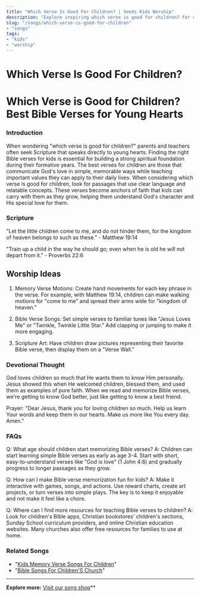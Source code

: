 ```yaml
---
title: "Which Verse Is Good For Children? | Seeds Kids Worship"
description: "Explore inspiring which verse is good for children? for children's worship and faith development. Biblical music resources for families and ministry."
slug: "/songs/which-verse-is-good-for-children"
- "songs"
tags:
- "kids"
- "worship"
---
```


# Which Verse Is Good For Children?

# Which Verse is Good for Children? Best Bible Verses for Young Hearts

### Introduction
When wondering "which verse is good for children?" parents and teachers often seek Scripture that speaks directly to young hearts. Finding the right Bible verses for kids is essential for building a strong spiritual foundation during their formative years. The best verses for children are those that communicate God's love in simple, memorable ways while teaching important values they can apply to their daily lives. When considering which verse is good for children, look for passages that use clear language and relatable concepts. These verses become anchors of faith that kids can carry with them as they grow, helping them understand God's character and His special love for them.

### Scripture
"Let the little children come to me, and do not hinder them, for the kingdom of heaven belongs to such as these." - Matthew 19:14

"Train up a child in the way he should go; even when he is old he will not depart from it." - Proverbs 22:6

## Worship Ideas
1. Memory Verse Motions: Create hand movements for each key phrase in the verse. For example, with Matthew 19:14, children can make walking motions for "come to me" and spread their arms wide for "kingdom of heaven."

2. Bible Verse Songs: Set simple verses to familiar tunes like "Jesus Loves Me" or "Twinkle, Twinkle Little Star." Add clapping or jumping to make it more engaging.

3. Scripture Art: Have children draw pictures representing their favorite Bible verse, then display them on a "Verse Wall."

### Devotional Thought
God loves children so much that He wants them to know Him personally. Jesus showed this when He welcomed children, blessed them, and used them as examples of pure faith. When we read and memorize Bible verses, we're getting to know God better, just like getting to know a best friend.

Prayer: "Dear Jesus, thank you for loving children so much. Help us learn Your words and keep them in our hearts. Make us more like You every day. Amen."

### FAQs
Q: What age should children start memorizing Bible verses?
A: Children can start learning simple Bible verses as early as age 3-4. Start with short, easy-to-understand verses like "God is love" (1 John 4:8) and gradually progress to longer passages as they grow.

Q: How can I make Bible verse memorization fun for kids?
A: Make it interactive with games, songs, and actions. Use reward charts, create art projects, or turn verses into simple plays. The key is to keep it enjoyable and not make it feel like a chore.

Q: Where can I find more resources for teaching Bible verses to children?
A: Look for children's Bible apps, Christian bookstores' children's sections, Sunday School curriculum providers, and online Christian education websites. Many churches also offer free resources for families to use at home.

### Related Songs

- "[Kids Memory Verse Songs For Children](/songs/kids-memory-verse-songs-for-children/)"
- "[Bible Songs For Children'S Church](/songs/bible-songs-for-children-s-church/)"

---

**Explore more:** [Visit our song shop](https://seedskidsworship.com/shop)**

<!-- Schema Markup -->
<script type="application/ld+json">
{
  "@context": "https://schema.org",
  "@type": "MusicRecording",
  "name": "Which Verse Is Good For Children?",
  "byArtist": {
    "@type": "MusicGroup",
    "name": "Seeds Kids Worship"
  },
  "isFamilyFriendly": true,
  "url": "https://seedskidsworship.com/songs/which-verse-is-good-for-children/"
}
</script>